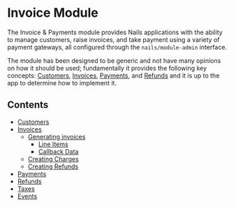 # Invoice Module
The Invoice & Payments module provides Nails applications with the ability to manage customers, raise invoices, and take payment using a variety of payment gateways, all configured through the `nails/module-admin` interface.

The module has been designed to be generic and not have many opinions on how it should be used; fundamentally it provides the following key concepts: [Customers](customers.md), [Invoices](invoices.md), [Payments](payments.md), and [Refunds](refunds.md) and it is up to the app to determine how to implement it.




## Contents

- [Customers](customers.md)
- [Invoices](invoices.md)
  - [Generating invoices](invoices.md#generating-invoices)
    - [Line Items](invoices.md#line-items)
    - [Callback Data](invoices.md#callback-data)
  - [Creating Charges](invoices.md#creating-charges)
  - [Creating Refunds](invoices.md#creating-refunds)
- [Payments](payments.md)
- [Refunds](refunds.md)
- [Taxes](tax.md)
- [Events](events.md)

